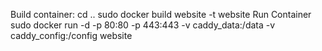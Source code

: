 Build container:
cd ..
sudo docker build website -t website
Run Container
sudo docker run -d -p 80:80 -p 443:443 -v caddy_data:/data -v caddy_config:/config website
